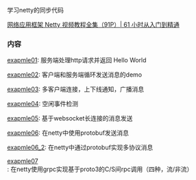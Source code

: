 学习netty的同步代码

[网络应用框架 Netty 视频教程全集（91P）| 61 小时从入门到精通](https://www.bilibili.com/video/av59683486)

### 内容
[exapmle01](src/main/java/com/abosen/netty/example01): 服务端处理http请求并返回 Hello World

[exapmle02](src/main/java/com/abosen/netty/example02): 客户端和服务端循环发送消息的demo

[exapmle03](src/main/java/com/abosen/netty/example03): 多客户端连接，上下线通知，广播消息

[exapmle04](src/main/java/com/abosen/netty/example04): 空闲事件检测

[exapmle05](src/main/java/com/abosen/netty/example05): 基于websocket长连接的消息发送

[exapmle06](src/main/java/com/abosen/netty/example06): 在netty中使用protobuf发送消息

[exapmle06_2](src/main/java/com/abosen/netty/example06_2): 在netty中通过protobuf实现多协议消息

[exapmle07](src/main/java/com/abosen/netty/example07): 在netty使用grpc实现基于proto3的C/S间rpc调用（四种，流/非流）
